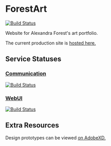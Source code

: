 # ForestArt

[![Build Status](https://travis-ci.com/williamstrong/ForestArt.svg?branch=master)](https://travis-ci.com/williamstrong/ForestArt)

Website for Alexandra Forest's art portfolio.

The current production site is [hosted here.](http://13.57.225.177)

## Service Statuses
### [Communication](https://github.com/williamstrong/ForestArtCommunication)

[![Build Status](https://travis-ci.com/williamstrong/ForestArtCommunication.svg?branch=master)](https://travis-ci.com/williamstrong/ForestArtCommunication)

### [WebUI](https://github.com/williamstrong/ForestArtWebUI)

[![Build Status](https://travis-ci.com/williamstrong/ForestArtFrontEnd.svg?branch=master)](https://travis-ci.com/williamstrong/ForestArtWebUI)

## Extra Resources

Design prototypes can be viewed [on AdobeXD.](https://xd.adobe.com/view/6fe86a30-e429-4842-5120-df5eec9fedee-19d9/)
